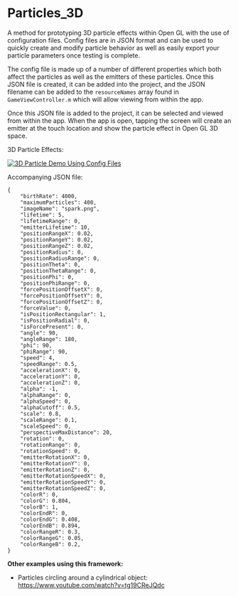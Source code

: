 # Particles_3D
A method for prototyping 3D particle effects within Open GL with the use of configuration files. Config files are in JSON format and can be used to quickly create and modify particle behavior as well as easily export your particle parameters once testing is complete.

The config file is made up of a number of different properties which both affect the particles as well as the emitters of these particles. Once this JSON file is created, it can be added into the project, and the JSON filename can be added to the `resourceNames` array found in `GameViewController.m` which will allow viewing from within the app.

Once this JSON file is added to the project, it can be selected and viewed from within the app. When the app is open, tapping the screen will create an emitter at the touch location and show the particle effect in Open GL 3D space. 

3D Particle Effects:

[![3D Particle Demo Using Config Files](http://i.imgur.com/AMt1t51.png)](https://www.youtube.com/watch?v=gVkh_agmP7U "3D Particle Demo Using Config Files")

Accompanying JSON file:
```
{
    "birthRate": 4000,
    "maximumParticles": 400,
    "imageName": "spark.png",
    "lifetime": 5,
    "lifetimeRange": 0,
    "emitterLifetime": 10,
    "positionRangeX": 0.02,
    "positionRangeY": 0.02,
    "positionRangeZ": 0.02,
    "positionRadius": 0,
    "positionRadiusRange": 0,
    "positionTheta": 0,
    "positionThetaRange": 0,
    "positionPhi": 0,
    "positionPhiRange": 0,
    "forcePositionOffsetX": 0,
    "forcePositionOffsetY": 0,
    "forcePositionOffsetZ": 0,
    "forceValue": 0,
    "isPositionRectangular": 1,
    "isPositionRadial": 0,
    "isForcePresent": 0,
    "angle": 90,
    "angleRange": 180,
    "phi": 90,
    "phiRange": 90,
    "speed": 4,
    "speedRange": 0.5,    
    "accelerationX": 0,
    "accelerationY": 0,
    "accelerationZ": 0,
    "alpha": -1,
    "alphaRange": 0,
    "alphaSpeed": 0,
    "alphaCutoff": 0.5,
    "scale": 0.8,
    "scaleRange": 0.1,
    "scaleSpeed": 0,
    "perspectiveMaxDistance": 20,
    "rotation": 0,
    "rotationRange": 0,
    "rotationSpeed": 0,
    "emitterRotationX": 0,
    "emitterRotationY": 0,
    "emitterRotationZ": 0,
    "emitterRotationSpeedX": 0,
    "emitterRotationSpeedY": 0,
    "emitterRotationSpeedZ": 0,
    "colorR": 0,
    "colorG": 0.804,
    "colorB": 1,
    "colorEndR": 0,
    "colorEndG": 0.408,
    "colorEndB": 0.894,
    "colorRangeR": 0.3,
    "colorRangeG": 0.05,
    "colorRangeB": 0.2,
}
```

**Other examples using this framework:**
* Particles circling around a cylindrical object: https://www.youtube.com/watch?v=tg19CReJQdc
